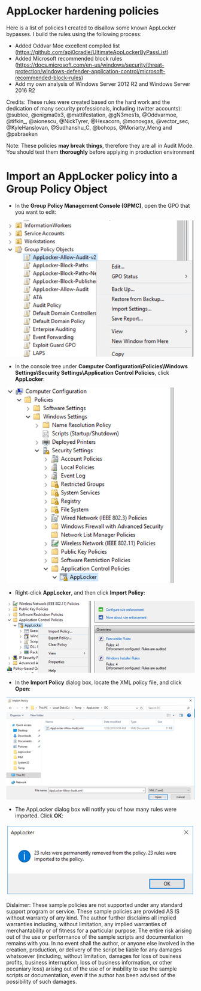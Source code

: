 # AppLocker hardening policies
Here is a list of policies I created to disallow some known AppLocker bypasses. 
I build the rules using the following process:
- Added Oddvar Moe excellent compiled list (https://github.com/api0cradle/UltimateAppLockerByPassList)
- Added Microsoft recommended block rules (https://docs.microsoft.com/en-us/windows/security/threat-protection/windows-defender-application-control/microsoft-recommended-block-rules)
- Add my own analysis of Windows Server 2012 R2 and  Windows Server 2016 R2

Credits: These rules were created based on the hard work and the dedication of many security professionals, including (twitter accounts): @subtee, @enigma0x3, @mattifestation, @gN3mes1s, @Oddvarmoe, @tifkin_, @aionescu, @NickTyrer, @Hexacorn, @monoxgas, @vector_sec, @KyleHanslovan, @Sudhanshu_C, @bohops, @Moriarty_Meng and @pabraeken 


Note: These policies **may break things**, therefore they are all in Audit Mode. You should test them **thoroughly** before applying in production  environment 

# Import an AppLocker policy into a Group Policy Object
- In the **Group Policy Management Console (GPMC)**, open the GPO that you want to edit:

![Image Alt text](/Images/app-gpo-1.PNG?raw=true)
- In the console tree under **Computer Configuration\Policies\Windows Settings\Security Settings\Application Control Policies**, click **AppLocker**:

![Image Alt text](/Images/app-gpo-2.PNG?raw=true)
- Right-click **AppLocker**, and then click **Import Policy**:

![Image Alt text](/Images/app-gpo-3.PNG?raw=true)
- In the **Import Policy** dialog box, locate the XML policy file, and click **Open**:

![Image Alt text](/Images/app-gpo-4.PNG?raw=true)
- The AppLocker dialog box will notify you of how many rules were imported. Click **OK**:

![Image Alt text](/Images/app-gpo-5.PNG?raw=true)

Dislaimer:
These sample policies are not supported under any standard support program or service. 
These sample policies are provided AS IS without warranty of any kind. 
The author further disclaims all implied warranties including, without limitation, any implied warranties of merchantability 
or of fitness for a particular purpose. 
The entire risk arising out of the use or performance of the sample scripts and documentation remains with you. 
In no event shall the author, or anyone else involved in the creation, production, or delivery 
of the script be liable for any damages whatsoever (including, without limitation, damages for loss of business profits, 
business interruption, loss of business information, or other pecuniary loss) arising out of the use 
of or inability to use the sample scripts or documentation, even if the author has been 
advised of the possibility of such damages.

